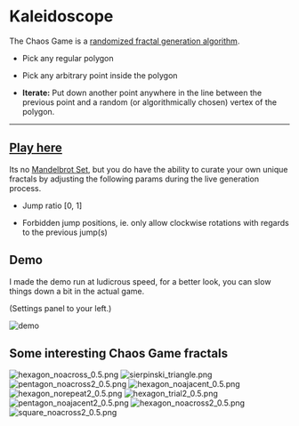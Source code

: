 # Kaleidoscope

The Chaos Game is a [randomized fractal generation algorithm](https://en.wikipedia.org/wiki/Iterated_function_system).

- Pick any regular polygon

- Pick any arbitrary point inside the polygon

- **Iterate:** Put down another point anywhere in the line between the previous point and a random (or algorithmically chosen) vertex of the polygon.

---

## [Play here](https://ms-jpq.github.io/kaleidoscope-page/)

Its no [Mandelbrot Set](https://en.wikipedia.org/wiki/Mandelbrot_set), but you do have the ability to curate your own unique fractals by adjusting the following params during the live generation process.

- Jump ratio [0, 1]

- Forbidden jump positions, ie. only allow clockwise rotations with regards to the previous jump(s)

## Demo

I made the demo run at ludicrous speed, for a better look, you can slow things down a bit in the actual game.

(Settings panel to your left.)

![demo](https://raw.githubusercontent.com/ms-jpq/Kaleidoscope/master/_assets/demo_heavy.gif)

## Some interesting Chaos Game fractals

![hexagon_noacross_0.5.png](https://raw.githubusercontent.com/ms-jpq/Kaleidoscope/master/_assets/hexagon_noacross_0.5.png)
![sierpinski_triangle.png](https://raw.githubusercontent.com/ms-jpq/Kaleidoscope/master/_assets/sierpinski_triangle.png)
![pentagon_noacross2_0.5.png](https://raw.githubusercontent.com/ms-jpq/Kaleidoscope/master/_assets/pentagon_noacross2_0.5.png)
![hexagon_noajacent_0.5.png](https://raw.githubusercontent.com/ms-jpq/Kaleidoscope/master/_assets/hexagon_noajacent_0.5.png)
![hexagon_norepeat2_0.5.png](https://raw.githubusercontent.com/ms-jpq/Kaleidoscope/master/_assets/hexagon_norepeat2_0.5.png)
![hexagon_trial2_0.5.png](https://raw.githubusercontent.com/ms-jpq/Kaleidoscope/master/_assets/hexagon_trial2_0.5.png)
![pentagon_noajacent2_0.5.png](https://raw.githubusercontent.com/ms-jpq/Kaleidoscope/master/_assets/pentagon_noajacent2_0.5.png)
![hexagon_noacross2_0.5.png](https://raw.githubusercontent.com/ms-jpq/Kaleidoscope/master/_assets/hexagon_noacross2_0.5.png)
![square_noacross2_0.5.png](https://raw.githubusercontent.com/ms-jpq/Kaleidoscope/master/_assets/square_noacross2_0.5.png)

